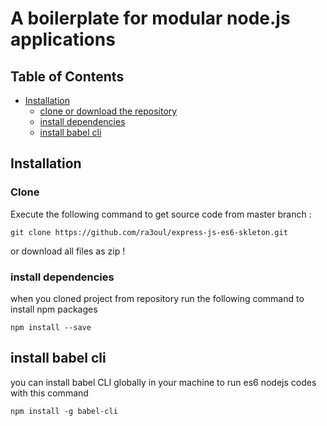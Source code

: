 # A boilerplate for modular node.js applications



## Table of Contents

- <a href="#installation">Installation</a>
    - <a href="#Clone">clone or download the repository </a>
    -   <a href="#dependencies">install dependencies  </a>
	- <a href="#babelcli">install babel cli </a>


## Installation

### Clone

Execute the following command to get source code from master branch :

```terminal
git clone https://github.com/ra3oul/express-js-es6-skleton.git
```
or download all files as zip !
### install dependencies

when you cloned project from repository run the following command to install npm packages

```terminal
npm install --save
```

## install babel cli
you can install babel CLI globally in your machine to run es6 nodejs codes with this command

```terminal
npm install -g babel-cli
```
